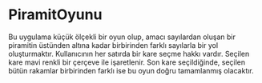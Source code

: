 # PiramitOyunu



Bu uygulama küçük ölçekli bir oyun olup, amacı sayılardan oluşan bir piramitin üstünden altına kadar birbirinden farklı sayılarla bir yol oluşturmaktır. Kullanıcının her satırda bir kare seçme hakkı vardır. Seçilen kare mavi renkli bir çerçeve ile işaretlenir. Son kare seçildiğinde, seçilen bütün rakamlar birbirinden farklı ise bu oyun doğru tamamlanmış olacaktır.
